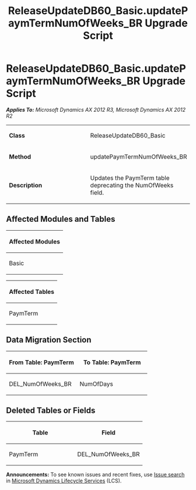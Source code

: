 ﻿---
title: ReleaseUpdateDB60_Basic.updatePaymTermNumOfWeeks_BR Upgrade Script
TOCTitle: ReleaseUpdateDB60_Basic.updatePaymTermNumOfWeeks_BR Upgrade Script
ms:assetid: 26f1c04f-8e33-a10f-d513-e20156507a12
ms:mtpsurl: https://msdn.microsoft.com/en-us/library/JJ685059(v=AX.60)
ms:contentKeyID: 49707259
ms.date: 05/18/2015
mtps_version: v=AX.60
---

# ReleaseUpdateDB60\_Basic.updatePaymTermNumOfWeeks\_BR Upgrade Script 


_**Applies To:** Microsoft Dynamics AX 2012 R3, Microsoft Dynamics AX 2012 R2_

<table>
<colgroup>
<col style="width: 50%" />
<col style="width: 50%" />
</colgroup>
<tbody>
<tr class="odd">
<td><p><strong>Class</strong></p></td>
<td><p>ReleaseUpdateDB60_Basic</p></td>
</tr>
<tr class="even">
<td><p><strong>Method</strong></p></td>
<td><p>updatePaymTermNumOfWeeks_BR</p></td>
</tr>
<tr class="odd">
<td><p><strong>Description</strong></p></td>
<td><p>Updates the PaymTerm table deprecating the NumOfWeeks field.</p></td>
</tr>
</tbody>
</table>


## Affected Modules and Tables

<table>
<colgroup>
<col style="width: 100%" />
</colgroup>
<thead>
<tr class="header">
<th><p>Affected Modules</p></th>
</tr>
</thead>
<tbody>
<tr class="odd">
<td><p>Basic</p></td>
</tr>
</tbody>
</table>


<table>
<colgroup>
<col style="width: 100%" />
</colgroup>
<thead>
<tr class="header">
<th><p>Affected Tables</p></th>
</tr>
</thead>
<tbody>
<tr class="odd">
<td><p>PaymTerm</p></td>
</tr>
</tbody>
</table>


## Data Migration Section

<table>
<colgroup>
<col style="width: 50%" />
<col style="width: 50%" />
</colgroup>
<thead>
<tr class="header">
<th><p>From Table: PaymTerm</p></th>
<th><p>To Table: PaymTerm</p></th>
</tr>
</thead>
<tbody>
<tr class="odd">
<td><p>DEL_NumOfWeeks_BR</p></td>
<td><p>NumOfDays</p></td>
</tr>
</tbody>
</table>


## Deleted Tables or Fields

<table>
<colgroup>
<col style="width: 50%" />
<col style="width: 50%" />
</colgroup>
<thead>
<tr class="header">
<th><p>Table</p></th>
<th><p>Field</p></th>
</tr>
</thead>
<tbody>
<tr class="odd">
<td><p>PaymTerm</p></td>
<td><p>DEL_NumOfWeeks_BR</p></td>
</tr>
</tbody>
</table>

  
**Announcements:** To see known issues and recent fixes, use [Issue search](http://go.microsoft.com/fwlink/?linkid=389258) in [Microsoft Dynamics Lifecycle Services](http://go.microsoft.com/fwlink/?linkid=306505) (LCS).

